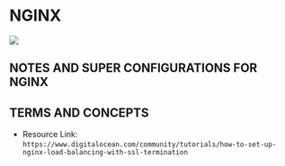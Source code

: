 # NGINX

![](ZZZ/ZZZ.jpg)

## NOTES AND SUPER CONFIGURATIONS FOR NGINX

## TERMS AND CONCEPTS
* Resource Link: `https://www.digitalocean.com/community/tutorials/how-to-set-up-nginx-load-balancing-with-ssl-termination`

